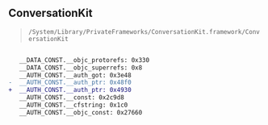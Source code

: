 ## ConversationKit

> `/System/Library/PrivateFrameworks/ConversationKit.framework/ConversationKit`

```diff

   __DATA_CONST.__objc_protorefs: 0x330
   __DATA_CONST.__objc_superrefs: 0x8
   __AUTH_CONST.__auth_got: 0x3e48
-  __AUTH_CONST.__auth_ptr: 0x48f0
+  __AUTH_CONST.__auth_ptr: 0x4930
   __AUTH_CONST.__const: 0x2c9d8
   __AUTH_CONST.__cfstring: 0x1c0
   __AUTH_CONST.__objc_const: 0x27660

```
